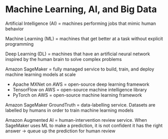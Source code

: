 # Machine Learning, AI, and Big Data

Artificial Intelligence (AI) = machines performing jobs that mimic human behavior

Machine Learning (ML) = machines that get better at a task without explicit programming

Deep Learning (DL) = machines that have an artificial neural network inspired by the human brain to solve complex problems

Amazon SageMaker = fully managed service to build, train, and deploy machine learning models at scale

- Apache MXNet on AWS = open-source deep learning framework
- TensorFlow on AWS = open-source machine intelligence library
- PyTorch on AWS = open-source machine learning framework

Amazon SageMaker GroundTruth = data-labelling service. Datasets are labelled by humans in order to train machine learning models

Amazon Augmented AI = human-intervention review service. When SageMaker uses ML to make a prediction, it is not confident it has the right answer -> queue up the prediction for human review
